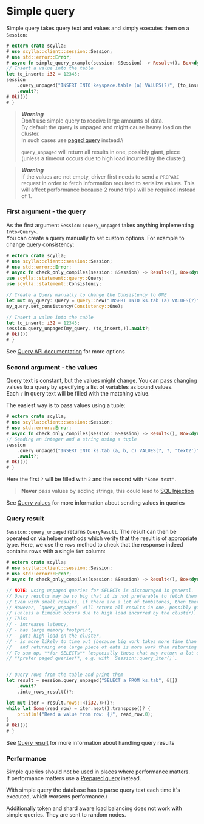 # Simple query

Simple query takes query text and values and simply executes them on a `Session`:
```rust
# extern crate scylla;
# use scylla::client::session::Session;
# use std::error::Error;
# async fn simple_query_example(session: &Session) -> Result<(), Box<dyn Error>> {
// Insert a value into the table
let to_insert: i32 = 12345;
session
    .query_unpaged("INSERT INTO keyspace.table (a) VALUES(?)", (to_insert,))
    .await?;
# Ok(())
# }
```

> ***Warning***\
> Don't use simple query to receive large amounts of data.\
> By default the query is unpaged and might cause heavy load on the cluster.\
> In such cases use [paged query](paged.md) instead.\
> 
> `query_unpaged` will return all results in one, possibly giant, piece
> (unless a timeout occurs due to high load incurred by the cluster).

> ***Warning***\
> If the values are not empty, driver first needs to send a `PREPARE` request
> in order to fetch information required to serialize values. This will affect
> performance because 2 round trips will be required instead of 1.

### First argument - the query
As the first argument `Session::query_unpaged` takes anything implementing `Into<Query>`.\
You can create a query manually to set custom options. For example to change query consistency:
```rust
# extern crate scylla;
# use scylla::client::session::Session;
# use std::error::Error;
# async fn check_only_compiles(session: &Session) -> Result<(), Box<dyn Error>> {
use scylla::statement::query::Query;
use scylla::statement::Consistency;

// Create a Query manually to change the Consistency to ONE
let mut my_query: Query = Query::new("INSERT INTO ks.tab (a) VALUES(?)");
my_query.set_consistency(Consistency::One);

// Insert a value into the table
let to_insert: i32 = 12345;
session.query_unpaged(my_query, (to_insert,)).await?;
# Ok(())
# }
```
See [Query API documentation](https://docs.rs/scylla/latest/scylla/statement/query/struct.Query.html) for more options

### Second argument - the values
Query text is constant, but the values might change.
You can pass changing values to a query by specifying a list of variables as bound values.\
Each `?` in query text will be filled with the matching value. 

The easiest way is to pass values using a tuple:
```rust
# extern crate scylla;
# use scylla::client::session::Session;
# use std::error::Error;
# async fn check_only_compiles(session: &Session) -> Result<(), Box<dyn Error>> {
// Sending an integer and a string using a tuple
session
    .query_unpaged("INSERT INTO ks.tab (a, b, c) VALUES(?, ?, 'text2')", (2_i32, "Some text"))
    .await?;
# Ok(())
# }
```
Here the first `?` will be filled with `2` and the second with `"Some text"`.
> **Never** pass values by adding strings, this could lead to [SQL Injection](https://en.wikipedia.org/wiki/SQL_injection)

See [Query values](values.md) for more information about sending values in queries

### Query result
`Session::query_unpaged` returns `QueryResult`.
The result can then be operated on via helper methods which verify that the result is of appropriate type.
Here, we use the `rows` method to check that the response indeed contains rows with a single `int` column:
```rust
# extern crate scylla;
# use scylla::client::session::Session;
# use std::error::Error;
# async fn check_only_compiles(session: &Session) -> Result<(), Box<dyn Error>> {

// NOTE: using unpaged queries for SELECTs is discouraged in general.
// Query results may be so big that it is not preferable to fetch them all at once.
// Even with small results, if there are a lot of tombstones, then there can be similar bad consequences.
// However, `query_unpaged` will return all results in one, possibly giant, piece
// (unless a timeout occurs due to high load incurred by the cluster).
// This:
// - increases latency,
// - has large memory footprint,
// - puts high load on the cluster,
// - is more likely to time out (because big work takes more time than little work,
//   and returning one large piece of data is more work than returning one chunk of data).
// To sum up, **for SELECTs** (especially those that may return a lot of data)
// **prefer paged queries**, e.g. with `Session::query_iter()`.


// Query rows from the table and print them
let result = session.query_unpaged("SELECT a FROM ks.tab", &[])
    .await?
    .into_rows_result()?;

let mut iter = result.rows::<(i32,)>()?;
while let Some(read_row) = iter.next().transpose()? {
    println!("Read a value from row: {}", read_row.0);
}
# Ok(())
# }
```

See [Query result](result.md) for more information about handling query results

### Performance
Simple queries should not be used in places where performance matters.\
If performance matters use a [Prepared query](prepared.md) instead.

With simple query the database has to parse query text each time it's executed, which worsens performance.\

Additionally token and shard aware load balancing does not work with simple queries. They are sent to random nodes.
